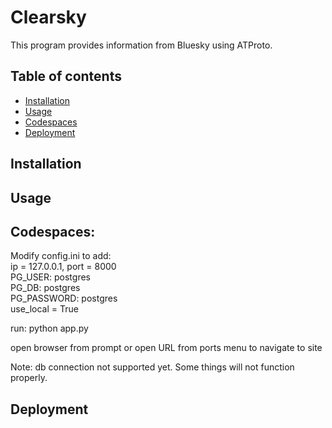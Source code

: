 # Clearsky

This program provides information from Bluesky using ATProto.

## Table of contents

- [Installation](#installation)
- [Usage](#usage)
- [Codespaces](#codespaces)
- [Deployment](#deployment)

## Installation

## Usage

## Codespaces:

Modify config.ini to add: \
ip = 127.0.0.1, port = 8000 \
PG_USER: postgres\
PG_DB: postgres\
PG_PASSWORD: postgres\
use_local = True

run: python app.py 

open browser from prompt or open URL from ports menu to navigate to site

Note: db connection not supported yet. Some things will not function properly.

## Deployment